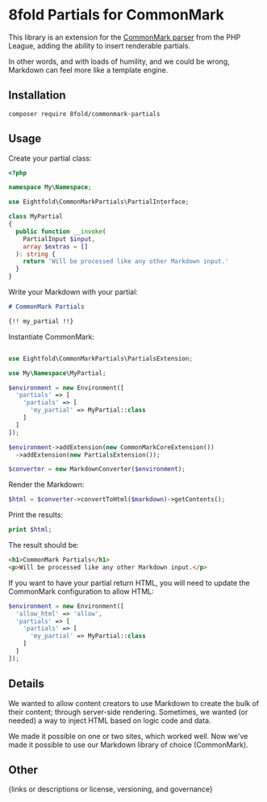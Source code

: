 # 8fold Partials for CommonMark

This library is an extension for the [CommonMark parser](https://github.com/thephpleague/commonmark) from the PHP League, adding the ability to insert renderable partials.

In other words, and with loads of humility, and we could be wrong, Markdown can feel more like a template engine. 

## Installation

```
composer require 8fold/commonmark-partials
```

## Usage

Create your partial class:

```php
<?php

namespace My\Namespace;

use Eightfold\CommonMarkPartials\PartialInterface;

class MyPartial
{
  public function __invoke(
    PartialInput $input, 
    array $extras = []
  ): string {
    return 'Will be processed like any other Markdown input.'
  }
}
```

Write your Markdown with your partial:

```markdown
# CommonMark Partials

{!! my_partial !!}
```

Instantiate CommonMark:

```php

use Eightfold\CommonMarkPartials\PartialsExtension;

use My\Namespace\MyPartial;

$environment = new Environment([
  'partials' => [
    'partials' => [
      'my_partial' => MyPartial::class
    ]
  ]
]);

$environment->addExtension(new CommonMarkCoreExtension())
  ->addExtension(new PartialsExtension());

$converter = new MarkdownConverter($environment);
```

Render the Markdown:

```php
$html = $converter->convertToHtml($markdown)->getContents();
```

Print the results:

```php
print $html;
```

The result should be:

```html
<h1>CommonMark Partials</h1>
<p>Will be processed like any other Markdown input.</p>
```

If you want to have your partial return HTML, you will need to update the CommonMark configuration to allow HTML:

```php
$environment = new Environment([
  'allow_html' => 'allow',
  'partials' => [
    'partials' => [
      'my_partial' => MyPartial::class
    ]
  ]
]);
```

## Details

We wanted to allow content creators to use Markdown to create the bulk of their content; through server-side rendering. Sometimes, we wanted (or needed) a way to inject HTML based on logic code and data.

We made it possible on one or two sites, which worked well. Now we've made it possible to use our Markdown library of choice (CommonMark).

## Other

{links or descriptions or license, versioning, and governance}
